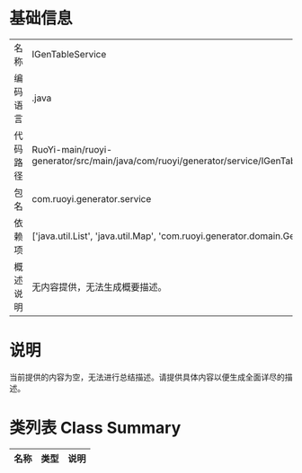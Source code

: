 # 基础信息

|      |      |
|------|------|
| 名称 | IGenTableService |
| 编码语言 | .java |
| 代码路径 | RuoYi-main/ruoyi-generator/src/main/java/com/ruoyi/generator/service/IGenTableService.java |
| 包名 | com.ruoyi.generator.service |
| 依赖项 | ['java.util.List', 'java.util.Map', 'com.ruoyi.generator.domain.GenTable'] |
| 概述说明 | 无内容提供，无法生成概要描述。 |

# 说明

当前提供的内容为空，无法进行总结描述。请提供具体内容以便生成全面详尽的描述。

# 类列表 Class Summary

| 名称   | 类型  | 说明 |
|-------|------|-------------|




